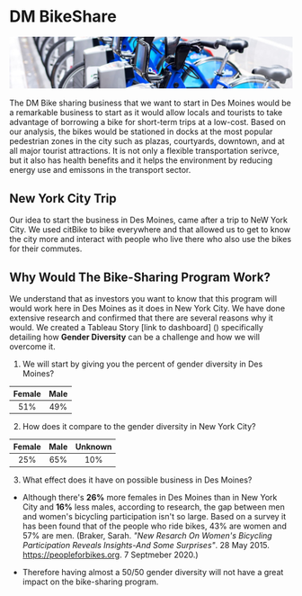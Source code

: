 # DM BikeShare

![](https://github.com/lrincon34/bikesharing/blob/master/images/bikes.JPG)

The DM Bike sharing business that we want to start in Des Moines would be a remarkable business to start as it would allow locals and tourists to take advantage of borrowing a bike for short-term trips at a low-cost. Based on our analysis, the bikes would be stationed in docks at the most popular pedestrian zones in the city such as plazas, courtyards, downtown, and at all major tourist attractions. It is not only a flexible transportation serivce, but it also has health benefits and it helps the environment by reducing energy use and emissons in the transport sector.

## New York City Trip

Our idea to start the business in Des Moines, came after a trip to NeW York City. We used citBike to bike everywhere and that allowed us to get to know the city more and interact with people who live there who also use the bikes for their commutes.

## Why Would The Bike-Sharing Program Work?

We understand that as investors you want to know that this program will would work here in Des Moines as it does in New York City. We have done extensive research and confirmed that there are several reasons why it would. We created a Tableau Story [link to dashboard] () specifically detailing how **Gender Diversity** can be a challenge and how we will overcome it.

1. We will start by giving you the percent of gender diversity in Des Moines?

<center>

|Female|Male|
|:------:|:----:|
|51%|49%

</center>

2. How does it compare to the gender diversity in New York City?

<center>

|Female|Male|Unknown|
|:------:|:----:|:---:|
|25%|65%|10%|

</center>

3. What effect does it have on possible business in Des Moines?
- Although there's **26%** more females in Des Moines than in New York City and **16%** less males, according to research, the gap between men and women's bicycling participation isn't so large. Based on a survey it has been found that of the people who ride bikes, 43% are women and 57% are men. (Braker, Sarah. *"New Resarch On Women's Bicycling Participation Reveals Insights-And Some Surprises"*. 28 May 2015. https://peopleforbikes.org. 7 Septmeber 2020.)

- Therefore having almost a 50/50 gender diversity will not have a great impact on the bike-sharing program. 



